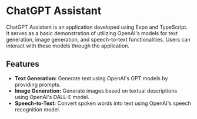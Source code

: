 # ChatGPT Assistant            
              
ChatGPT Assistant is an application developed using Expo and TypeScript. It serves as a basic demonstration of utilizing OpenAI's models for text generation, image generation, and speech-to-text functionalities. Users can interact with these models through the application. 

## Features     
   
- **Text Generation:** Generate text using OpenAI's GPT models by providing prompts.
- **Image Generation:** Generate images based on textual descriptions using OpenAI's DALL-E model.
- **Speech-to-Text:** Convert spoken words into text using OpenAI's speech recognition model.
 
   
